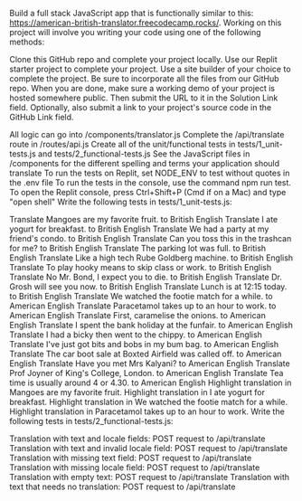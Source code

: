 Build a full stack JavaScript app that is functionally similar to this: https://american-british-translator.freecodecamp.rocks/. Working on this project will involve you writing your code using one of the following methods:

Clone this GitHub repo and complete your project locally.
Use our Replit starter project to complete your project.
Use a site builder of your choice to complete the project. Be sure to incorporate all the files from our GitHub repo.
When you are done, make sure a working demo of your project is hosted somewhere public. Then submit the URL to it in the Solution Link field. Optionally, also submit a link to your project's source code in the GitHub Link field.

All logic can go into /components/translator.js
Complete the /api/translate route in /routes/api.js
Create all of the unit/functional tests in tests/1_unit-tests.js and tests/2_functional-tests.js
See the JavaScript files in /components for the different spelling and terms your application should translate
To run the tests on Replit, set NODE_ENV to test without quotes in the .env file
To run the tests in the console, use the command npm run test. To open the Replit console, press Ctrl+Shift+P (Cmd if on a Mac) and type "open shell"
Write the following tests in tests/1_unit-tests.js:

Translate Mangoes are my favorite fruit. to British English
Translate I ate yogurt for breakfast. to British English
Translate We had a party at my friend's condo. to British English
Translate Can you toss this in the trashcan for me? to British English
Translate The parking lot was full. to British English
Translate Like a high tech Rube Goldberg machine. to British English
Translate To play hooky means to skip class or work. to British English
Translate No Mr. Bond, I expect you to die. to British English
Translate Dr. Grosh will see you now. to British English
Translate Lunch is at 12:15 today. to British English
Translate We watched the footie match for a while. to American English
Translate Paracetamol takes up to an hour to work. to American English
Translate First, caramelise the onions. to American English
Translate I spent the bank holiday at the funfair. to American English
Translate I had a bicky then went to the chippy. to American English
Translate I've just got bits and bobs in my bum bag. to American English
Translate The car boot sale at Boxted Airfield was called off. to American English
Translate Have you met Mrs Kalyani? to American English
Translate Prof Joyner of King's College, London. to American English
Translate Tea time is usually around 4 or 4.30. to American English
Highlight translation in Mangoes are my favorite fruit.
Highlight translation in I ate yogurt for breakfast.
Highlight translation in We watched the footie match for a while.
Highlight translation in Paracetamol takes up to an hour to work.
Write the following tests in tests/2_functional-tests.js:

Translation with text and locale fields: POST request to /api/translate
Translation with text and invalid locale field: POST request to /api/translate
Translation with missing text field: POST request to /api/translate
Translation with missing locale field: POST request to /api/translate
Translation with empty text: POST request to /api/translate
Translation with text that needs no translation: POST request to /api/translate
